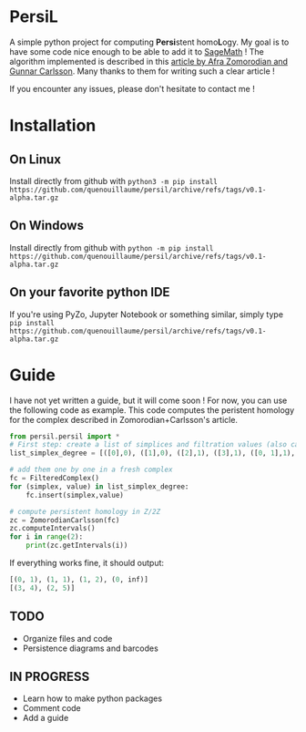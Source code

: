 # PersiL
A simple python project for computing **Persi**stent homo**L**ogy. My goal is to have some code nice enough to be able to add it to [SageMath](https://www.sagemath.org "Tiens tiens quelle surprise :)") !
The algorithm implemented is described in this [article by Afra Zomorodian and Gunnar Carlsson](https://geometry.stanford.edu/papers/zc-cph-05/zc-cph-05.pdf). Many thanks to them for writing such a clear article !

If you encounter any issues, please don't hesitate to contact me !

# Installation
## On Linux
Install directly from github with `python3 -m pip install https://github.com/quenouillaume/persil/archive/refs/tags/v0.1-alpha.tar.gz`


## On Windows

Install directly from github with `python -m pip install https://github.com/quenouillaume/persil/archive/refs/tags/v0.1-alpha.tar.gz`

## On your favorite python IDE
If you're using PyZo, Jupyter Notebook or something similar, simply type `pip install https://github.com/quenouillaume/persil/archive/refs/tags/v0.1-alpha.tar.gz` 


# Guide

I have not yet written a guide, but it will come soon ! For now, you can use the following code as example. This code computes the peristent homology for the complex described in Zomorodian+Carlsson's article.

```python
from persil.persil import *
# First step: create a list of simplices and filtration values (also called degrees)
list_simplex_degree = [([0],0), ([1],0), ([2],1), ([3],1), ([0, 1],1), ([1, 2],1), ([0, 3],2), ([2, 3],2), ([0, 2],3), ([0, 1, 2],4), ([0, 2, 3],5)]

# add them one by one in a fresh complex
fc = FilteredComplex()
for (simplex, value) in list_simplex_degree:
    fc.insert(simplex,value)

# compute persistent homology in Z/2Z
zc = ZomorodianCarlsson(fc)
zc.computeIntervals()
for i in range(2):
    print(zc.getIntervals(i))
```
If everything works fine, it should output:

```python
[(0, 1), (1, 1), (1, 2), (0, inf)]
[(3, 4), (2, 5)]
```




## TODO
* Organize files and code
* Persistence diagrams and barcodes

## IN PROGRESS
* Learn how to make python packages
* Comment code
* Add a guide
